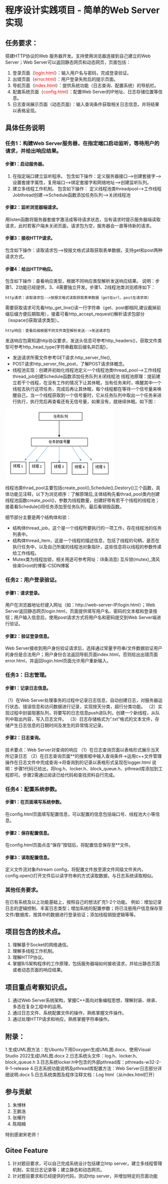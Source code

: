 # 程序设计实践项目 - 简单的Web Server实现

## 任务要求：

搭建HTTP协议的Web 服务器开发。支持使用浏览器连接到自己建立的Web Server；Web Server可以返回静态网页和动态网页，页面包括：

1. 登录页面（<font color=red>login.html</font>）：输入用户名与密码，完成登录验证。
2. 出错页面（<font color=red>error.html</font>）：用户登录失败后的提示页面。
3. 导航页面（<font color=red>index.html</font>）：提供系统功能（日志查询、配置系统）的导航栏。
4. 配置系统页面（<font color=red>config.html</font>）：配置Web Server的IP地址、日志存储位置等信息。
5. 日志查询展示页面（动态页面）：输入查询条件获取相关日志信息，并将结果以表格呈现。

## 具体任务说明

### 任务1：构建Web Server服务器，在指定端口启动监听，等待用户的请求，并给出响应结果。

#### 步骤1：启动服务器。

1. 在指定端口建立监听程序。
   包含如下操作：定义服务器接口-->创建套接字-->设置套接字属性，复用端口-->绑定套接字和网络地址-->创建监听队列。
2. 建立多线程工作机制。
   包含如下操作：
   定义线程池类threadpool-->工作线程Jobthread创建-->Schedule函数添加任务队列-->关闭线程池

####  步骤2：监听浏览器端请求。

用listen函数将服务器套接字激活成等待请求状态，当有请求时提示服务器端读取请求，此时若客户端未关闭页面，请求包为空，服务器会一直等待新的请求。
     

#### 步骤3：接收HTTP请求。

包含如下操作：读取请求包-->按报文格式读取获取表单数据，支持get和post两种请求方式。

####  步骤4：给出HTTP响应。

包含如下操作：查看响应类型，根据不同响应类型解析发送响应结果。
说明：步骤1、2功能已经提供，3、4需要独立开发。步骤1、2线程池类浏览顺序如下：

    http请求：读取请求包-->按报文格式读取获取表单数据（get在url，post在请求体）

需要获取请求可先看http_get_line()读一行字符串（get、post都相同,建议截掉前缀后缀方便后期取用），接着可看http_accept_request()解析请求包部分（isspace()获取请求类型）。

    http响应：查看后缀根据不同文件类型解析发送-->发送请求包

发送响应包需知道http协议要求，发送头信息可参考http_headers()，获取文件类型可参考http_head_type(字符串截取后缀名并匹配)，

- 发送请求所需文件参考GET请求:http_server_file(),
- POST请求http_server_file_post，了解POST请求体概念。
- 线程池实现：创建并初始化线程池定义一个线程池类thread_pool—>工作线程thread_job创建Schedule函数添加任务队列关闭线程池
  线程池原理：提前建立若干个线程，在没有工作的情况下让其休眠，当有任务来时，唤醒其中一个线程去执行这项任务，完成后再让其休眠，每个线程都在等待一个信号量来唤醒自己，当一个线程获取到一个信号量时，它从任务队列中取出一个任务来进行执行，执行完后再查看还有无信号量，如果没有，就继续休眠。如下图：

![输入图片说明](Images/%E7%BA%BF%E7%A8%8B1.png)


线程池类thrad_pool主要包括create_pool(),Schedule(),Destory()三个函数，具体功能见注释，以下为浏览顺序：了解原理后,主体结构先看thrad_pool类内创建线程池函数create_pool()，参数为线程数量，创建好带有若干个线程的线程池；接着看Schedule()将任务添加至任务队列，最后看销毁函数。

细节部分主要是两个结构体和锁：

- 结构体thread_job，这个是一个线程所要执行的一项工作，存在线程池的任务列表中。
- 结构体thread_item，这是一个线程的描述信息，包括了线程的句柄，是否在执行任务中，以及自己所属的线程池对象指针，这些信息将以线程的参数传递给工作线程。
- Mutex类为线程加锁，相关用途可参考网址：(8条消息) 互斥锁(mutex)_清风徐来Groot的博客-CSDN博客


### 任务2：用户登录验证。

#### 步骤1：请求登录。

用户在浏览器地址栏键入网址（如：http://web-server-IP/login.html）；Web Server返回静态网页login.html，页面提供填写用户名、密码的文本框和登录按钮；用户输入信息后，使用post请求方式将用户名和密码提交到Web Server端进行验证。

#### 步骤2：验证登录信息。

Web Server接收到用户身份验证请求后，选择通过常量字符串/文件数据验证用户的身份是合法用户；用户身份合法返回导航页面index.html，否则给出出错页面error.html，并返回login.html页面允许用户重新输入。

###  任务3：日志管理。

#### 步骤1：记录日志信息。

（1）在Web Server处理事务的过程中记录日志信息，自动创建日志，对服务器运行状态、错误信息和访问数据进行记录，实现按天分类，超行分类功能。
（2）实现过程中封装阻塞队列，将要写的日志信息push进队列，创建一个新线程，从队列中取出内容，写入日志文件。
（3）日志存储格式为“.txt”格式的文本文件，存储产生日志信息的日期时间及发生的异常情况记录。

#### 步骤2：日志查询。

技术要点：Web Server对查询的响应
（1）在日志查询页面以表格形式展示当天所记录日志
（2）在日志查询页面**的搜索框中输入查询条件→运用c++文件管理操作在日志文件中完成查询→将查询到的记录以表格形式呈现在logger.html
说明：步骤1代码已给出，将log.h、locker.h、block_queue.h、pthread库添加到工程即可。步骤2需通过阅读已给代码和查找资料自行完成。

### 任务4：配置系统参数。

#### 步骤1：在页面填写系统参数。

在config.html页面填写配置信息，可以配置的信息包括端口号、线程池大小等信息。

#### 步骤2：保存配置信息。

在config.html页面点击“保存”按钮后，将配置信息保存至**文件。

#### 步骤3：读取配置信息。

定义文件流对象ifstream config，将配置文件放至源文件同级文件夹内，config.open()打开文件后以读字符串的方式读取数据，与日志系统读取相似。

### 其他任务要求。

在已有系统及以上功能基础上，按照自己的想法扩充1-2个功能。
例如：增加记录日志的逻辑控制、丰富日志类型；增加系统的配置参数；将已注册用户信息保存至文件/数据库，按其中的数据进行登录验证；添加线程销毁逻辑等等。

## 项目包含的技术点。

1. 理解基于Socket的网络通信。
2. 理解多线程工作机制。
3. 理解HTTP协议。
4. 掌握B/S架构程序的工作原理，包括服务器端如何接收请求，并给出静态页面或者动态页面的响应结果。

## 项目重点考察知识点。

1. 通过Web Server系统架构，掌握C++面向对象编程思想，理解封装、继承、多态在复杂工程中的运用。
2. 通过日志文件、系统配置文件的操作，熟练掌握文件操作。
3. 通过处理HTTP请求和响应，熟练掌握字符串操作。

## 附录：

1.生成UML图方法：在Ubuntu下用Doxygen生成UML图.docx、使用Visual Studio 2022生成UML图.docx
2.日志系统头文件：log.h、locker.h、block_queue.h
3.日志系统locker.h中包含的外部pthread库：pthreads-w32-2-9-1-release
4.日志系统功能说明及pthread库配置方法：Web Server日志部分详细说明.docx
5.日志系统类图及程序注释文档：Log html（从index.html打开）


## 参与贡献

1. 朱博林
2. 王鹏浩
3. 张耀丹
4. 陈翔楠

特别感谢宋老师！


##  Gitee Feature

1.   针对题目要求，可以自己完成系统设计包括建立http server，建立多线程管理机制，实现日志记录等；建立静态和动态网页。
2.   针对题目要求和已经提供的代码，测试http server，并增加特定的页面功能